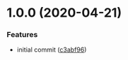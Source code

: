 # 1.0.0 (2020-04-21)


### Features

* initial commit ([c3abf96](https://github.com/TimoBechtel/stageset/commit/c3abf9611ccfcb041286d0552ac3215d8bddc8e5))
